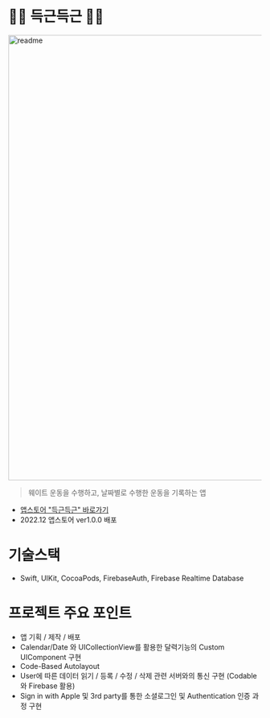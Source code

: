 # 🏋️‍♀️ 득근득근 🏋️‍♀️
<img width="885" alt="readme" src="https://user-images.githubusercontent.com/46582215/214539927-1eef7616-94d4-414b-89b4-4ac26e3b4453.png">

> 웨이트 운동을 수행하고, 날짜별로 수행한 운동을 기록하는 앱

- [앱스토어 "득근득근" 바로가기](https://apps.apple.com/kr/app/득근득근/id6444724818)
- 2022.12 앱스토어 ver1.0.0 배포

# 기술스택

- Swift, UIKit, CocoaPods, FirebaseAuth, Firebase Realtime Database

# 프로젝트 주요 포인트

- 앱 기획 / 제작 / 배포
- Calendar/Date 와 UICollectionView를 활용한 달력기능의 Custom UIComponent 구현
- Code-Based Autolayout
- User에 따른 데이터 읽기 / 등록 / 수정 / 삭제 관련 서버와의 통신 구현 (Codable 와 Firebase 활용)
- Sign in with Apple 및 3rd party를 통한 소셜로그인 및 Authentication 인증 과정 구현
